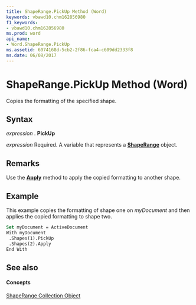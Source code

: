 ```yaml
---
title: ShapeRange.PickUp Method (Word)
keywords: vbawd10.chm162856980
f1_keywords:
- vbawd10.chm162856980
ms.prod: word
api_name:
- Word.ShapeRange.PickUp
ms.assetid: 6074168d-5cb2-2f86-fca4-c609dd2333f8
ms.date: 06/08/2017
---
```



# ShapeRange.PickUp Method (Word)

Copies the formatting of the specified shape.


## Syntax

 _expression_ . **PickUp**

 _expression_ Required. A variable that represents a **[ShapeRange](Word.shaperange.md)** object.


## Remarks

Use the  **[Apply](Word.ShapeRange.Apply.md)** method to apply the copied formatting to another shape.


## Example

This example copies the formatting of shape one on  _myDocument_ and then applies the copied formatting to shape two.


```vb
Set myDocument = ActiveDocument 
With myDocument 
 .Shapes(1).PickUp 
 .Shapes(2).Apply 
End With
```


## See also


#### Concepts


[ShapeRange Collection Object](Word.shaperange.md)

